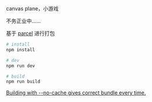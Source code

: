 canvas plane，小游戏

不务正业中……


基于 [parcel](https://github.com/parcel-bundler/parcel) 进行打包

```bash
# install
npm install

# dev
npm run dev

# build
npm run build
```

[Building with --no-cache gives correct bundle every time.](https://github.com/parcel-bundler/parcel/issues/1656)